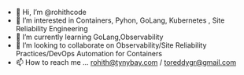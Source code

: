 - 👋 Hi, I’m @rohithcode
- 👀 I’m interested in Containers, Pyhon, GoLang, Kubernetes , Site Reliability Engineering
- 🌱 I’m currently learning GoLang,Observability 
- 💞️ I’m looking to collaborate on Observability/Site Reliability Practices/DevOps Automation for Containers 
- 📫 How to reach me ... rohith@tynybay.com / toreddygr@gmail.com 

<!---
rohithcode/rohithcode is a ✨ special ✨ repository because its `README.md` (this file) appears on your GitHub profile.
You can click the Preview link to take a look at your changes.
--->
